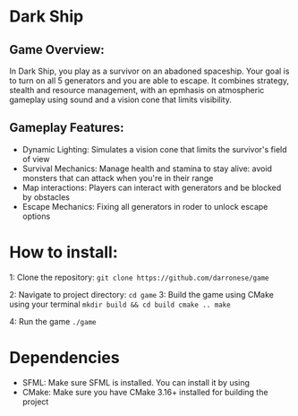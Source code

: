 # Dark Ship 

## Game Overview:
In Dark Ship, you play as a survivor on an abadoned spaceship.
Your goal is to turn on all 5 generators and you are able to escape.
It combines strategy, stealth and resource management, with an epmhasis
on atmospheric gameplay using sound and a vision cone that limits visibility.

## Gameplay Features:
- Dynamic Lighting: Simulates a vision cone that limits the survivor's field of view
- Survival Mechanics: Manage health and stamina to stay alive: avoid monsters that can attack when
    you're in their range
- Map interactions: Players can interact with generators and be blocked by obstacles
- Escape Mechanics: Fixing all generators in roder to unlock escape options

# How to install:
1: Clone the repository:
    ```
    git clone https://github.com/darronese/game
    ```

2: Navigate to project directory:
    ```
    cd game
    ```
3: Build the game using CMake using your terminal
    ```
    mkdir build && cd build
    cmake ..
    make
    ```

4: Run the game
    ```
    ./game
    ```

# Dependencies
- SFML: Make sure SFML is installed. You can install it by using
- CMake: Make sure you have CMake 3.16+ installed for building the project



